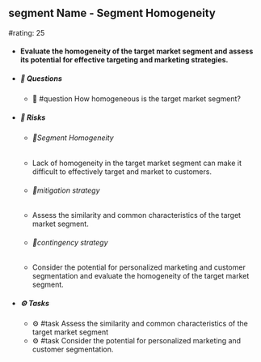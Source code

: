 ## segment Name - Segment Homogeneity
#rating: 25
- #### Evaluate the homogeneity of the target market segment and assess its potential for effective targeting and marketing strategies.
- ##### 💭 Questions
  - 💭 #question How homogeneous is the target market segment?
- ##### 🚨 Risks
  - ###### 🚨Segment Homogeneity
  - Lack of homogeneity in the target market segment can make it difficult to effectively target and market to customers.
  - ###### 🚨mitigation strategy
  - Assess the similarity and common characteristics of the target market segment.
  - ###### 🚨contingency strategy
  - Consider the potential for personalized marketing and customer segmentation and evaluate the homogeneity of the target market segment.
- ##### ⚙️ Tasks
  - ⚙️ #task Assess the similarity and common characteristics of the target market segment
  - ⚙️ #task  Consider the potential for personalized marketing and customer segmentation.


